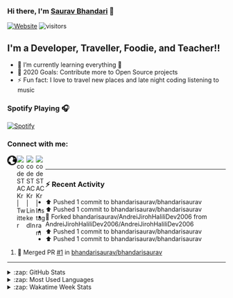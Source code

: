 ### Hi there, I'm [ Saurav Bhandari][website] 👋

[![Website](https://img.shields.io/website?label=bhandarisaurav.com.np&style=for-the-badge&url=https%3A%2F%2Fcodestackr.com)](https://bhandarisaurav.com.np)
![visitors](https://visitor-badge.glitch.me/badge?page_id=sauravbhandari)

<!-- [![Twitter Follow](https://img.shields.io/twitter/follow/sauravbhandari?color=1DA1F2&logo=twitter&style=for-the-badge)](https://twitter.com/intent/follow?original_referer=https%3A%2F%2Fgithub.com%bhandarisaurav&screen_name=sauravbhandari) -->

## I'm a Developer, Traveller, Foodie, and Teacher!!

- 🌱 I’m currently learning everything 🤣
- 🥅 2020 Goals: Contribute more to Open Source projects
- ⚡ Fun fact: I love to travel new places and late night coding listening to music

### Spotify Playing 🎧

[![Spotify](https://spotify-now-playing-sauravbhandari.vercel.app/api/spotify)](https://open.spotify.com/user/wuz6sf7nizpnv54oo3as7jafv)

### Connect with me:

[<img align="left" alt="codeSTACKr.com" width="22px" src="https://raw.githubusercontent.com/iconic/open-iconic/master/svg/globe.svg" />][website]
[<img align="left" alt="codeSTACKr | Twitter" width="22px" src="https://cdn.jsdelivr.net/npm/simple-icons@v3/icons/twitter.svg" />][twitter]
[<img align="left" alt="codeSTACKr | LinkedIn" width="22px" src="https://cdn.jsdelivr.net/npm/simple-icons@v3/icons/linkedin.svg" />][linkedin]
[<img align="left" alt="codeSTACKr | Instagram" width="22px" src="https://cdn.jsdelivr.net/npm/simple-icons@v3/icons/instagram.svg" />][instagram]

<br />

---

### :zap: Recent Activity

* ⬆️ Pushed 1 commit to bhandarisaurav/bhandarisaurav
* ⬆️ Pushed 1 commit to bhandarisaurav/bhandarisaurav
* 🍴 Forked bhandarisaurav/AndreiJirohHaliliDev2006 from AndreiJirohHaliliDev2006/AndreiJirohHaliliDev2006
* ⬆️ Pushed 1 commit to bhandarisaurav/bhandarisaurav
* ⬆️ Pushed 1 commit to bhandarisaurav/bhandarisaurav

<!--START_SECTION:activity-->
1. 🎉 Merged PR [#1](https://github.com/bhandarisaurav/bhandarisaurav/pull/1) in [bhandarisaurav/bhandarisaurav](https://github.com/bhandarisaurav/bhandarisaurav)
<!--END_SECTION:activity-->
---

<details>
  <summary>:zap: GitHub Stats</summary>

  <img align="left" alt="Saurav Bhandari's GitHub Stats" src="https://github-readme-stats-bhandarisaurav.vercel.app/api?username=bhandarisaurav&show_icons=true&hide_border=true&count_private=true" />

</details>

<details>
  <summary>:zap: Most Used Languages</summary>

  <img align="left" alt="Saurav Bhandari's Most Used Languages" src="https://github-readme-stats-bhandarisaurav.vercel.app/api/top-langs/?username=bhandarisaurav&layout=compact" />

</details>

<details>
  <summary>:zap: Wakatime Week Stats</summary>

  <img align="left" alt="Saurav Bhandari's Wakatime Week Stats" src="https://github-readme-stats-bhandarisaurav.vercel.app/api/wakatime?username=sauravbhandari" />

</details>

[website]: https://bhandarisaurav.com.np
[instagram]: https://instagram.com/_sauravbhandari_
[twitter]: https://twitter.com/sauravbhandari_
[linkedin]: https://www.linkedin.com/in/saurav-bhandari/
